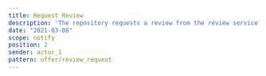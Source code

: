 ```yaml
---
title: Request Review
description: 'The repository requests a review from the review service. '
date: "2021-03-08"
scope: notify
position: 2
sender: actor_1
pattern: offer/review_request
---
```



